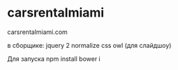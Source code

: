 # carsrentalmiami
carsrentalmiami.com


в сборщике:
jquery 2
normalize css
owl (для слайдшоу)

Для запуска
npm install
bower i
